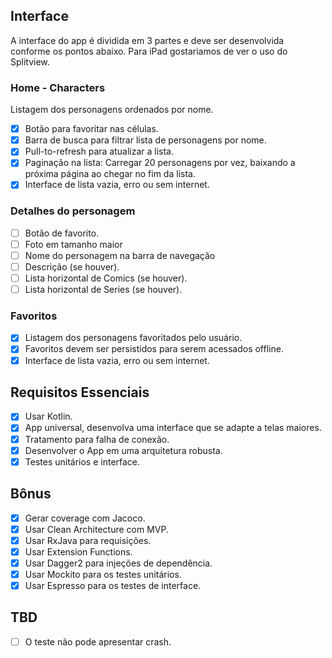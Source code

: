 ## Interface

A interface do app é dividida em 3 partes e deve ser desenvolvida conforme os pontos abaixo. Para iPad gostariamos de ver o uso do Splitview.

### Home - Characters

 Listagem dos personagens ordenados por nome.
- [x] Botão para favoritar nas células.
- [x] Barra de busca para filtrar lista de personagens por nome.
- [x] Pull-to-refresh para atualizar a lista.
- [x] Paginação na lista: Carregar 20 personagens por vez, baixando a próxima página ao chegar no fim da lista.
- [x] Interface de lista vazia, erro ou sem internet.

### Detalhes do personagem

- [ ] Botão de favorito.
- [ ] Foto em tamanho maior 
- [ ] Nome do personagem na barra de navegação
- [ ] Descrição (se houver).
- [ ] Lista horizontal de Comics (se houver).
- [ ] Lista horizontal de Series (se houver).

### Favoritos

- [x] Listagem dos personagens favoritados pelo usuário.
- [x] Favoritos devem ser persistidos para serem acessados offline.
- [x] Interface de lista vazia, erro ou sem internet.

## Requisitos Essenciais

- [x] Usar Kotlin.
- [x] App universal, desenvolva uma interface que se adapte a telas maiores.
- [x] Tratamento para falha de conexão.
- [x] Desenvolver o App em uma arquitetura robusta.
- [x] Testes unitários e interface.

## Bônus

- [x] Gerar coverage com Jacoco.
- [x] Usar Clean Architecture com MVP.
- [x] Usar RxJava para requisições.
- [x] Usar Extension Functions.
- [x] Usar Dagger2 para injeções de dependência.
- [x] Usar Mockito para os testes unitários.
- [x] Usar Espresso para os testes de interface.

## TBD
- [ ] O teste não pode apresentar crash.